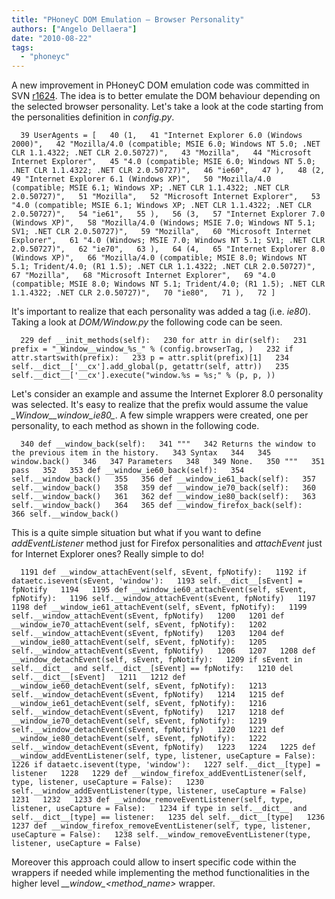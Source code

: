 ```yaml
---
title: "PHoneyC DOM Emulation – Browser Personality"
authors: ["Angelo Dellaera"]
date: "2010-08-22"
tags: 
  - "phoneyc"
---
```


A new improvement in PHoneyC DOM emulation code was committed in SVN [r1624](http://code.google.com/p/phoneyc/source/detail?r=1624). The idea is to better emulate the DOM behaviour depending on the selected browser personality. Let's take a look at the code starting from the personalities definition in _config.py_.  
  
`  
39 UserAgents = [  
40 (1,  
41 "Internet Explorer 6.0 (Windows 2000)",  
42 "Mozilla/4.0 (compatible; MSIE 6.0; Windows NT 5.0; .NET CLR 1.1.4322; .NET CLR 2.0.50727)",  
43 "Mozilla",  
44 "Microsoft Internet Explorer",  
45 "4.0 (compatible; MSIE 6.0; Windows NT 5.0; .NET CLR 1.1.4322; .NET CLR 2.0.50727)",  
46 "ie60",  
47 ),  
48 (2,  
49 "Internet Explorer 6.1 (Windows XP)",  
50 "Mozilla/4.0 (compatible; MSIE 6.1; Windows XP; .NET CLR 1.1.4322; .NET CLR 2.0.50727)",  
51 "Mozilla",  
52 "Microsoft Internet Explorer",  
53 "4.0 (compatible; MSIE 6.1; Windows XP; .NET CLR 1.1.4322; .NET CLR 2.0.50727)",  
54 "ie61",  
55 ),  
56 (3,  
57 "Internet Explorer 7.0 (Windows XP)",  
58 "Mozilla/4.0 (Windows; MSIE 7.0; Windows NT 5.1; SV1; .NET CLR 2.0.50727)",  
59 "Mozilla",  
60 "Microsoft Internet Explorer",  
61 "4.0 (Windows; MSIE 7.0; Windows NT 5.1; SV1; .NET CLR 2.0.50727)",  
62 "ie70",  
63 ),  
64 (4,  
65 "Internet Explorer 8.0 (Windows XP)",  
66 "Mozilla/4.0 (compatible; MSIE 8.0; Windows NT 5.1; Trident/4.0; (R1 1.5); .NET CLR 1.1.4322; .NET CLR 2.0.50727)",  
67 "Mozilla",  
68 "Microsoft Internet Explorer",  
69 "4.0 (compatible; MSIE 8.0; Windows NT 5.1; Trident/4.0; (R1 1.5); .NET CLR 1.1.4322; .NET CLR 2.0.50727)",  
70 "ie80",  
71 ),  
72 ]  
`  
  
It's important to realize that each personality was added a tag (i.e. _ie80_). Taking a look at _DOM/Window.py_ the following code can be seen.  
  
`  
229 def __init_methods(self):  
230 for attr in dir(self):  
231 prefix = "_Window__window_%s_" % (config.browserTag, )  
232 if attr.startswith(prefix):  
233 p = attr.split(prefix)[1]  
234 self.__dict__['__cx'].add_global(p, getattr(self, attr))  
235 self.__dict__['__cx'].execute("window.%s = %s;" % (p, p, ))  
`  
  
Let's consider an example and assume the Internet Explorer 8.0 personality was selected. It's easy to realize that the prefix would assume the value _\_Window\_\_window\_ie80\__. A few simple wrappers were created, one per personality, to each method as shown in the following code.  
  
`  
340 def __window_back(self):  
341 """  
342 Returns the window to the previous item in the history.  
343 Syntax  
344  
345 window.back()  
346  
347 Parameters  
348  
349 None.  
350 """  
351 pass  
352  
353 def __window_ie60_back(self):  
354 self.__window_back()  
355  
356 def __window_ie61_back(self):  
357 self.__window_back()  
358  
359 def __window_ie70_back(self):  
360 self.__window_back()  
361  
362 def __window_ie80_back(self):  
363 self.__window_back()  
364  
365 def __window_firefox_back(self):  
366 self.__window_back()  
`  
  
This is a quite simple situation but what if you want to define _addEventListener_ method just for Firefox personalities and _attachEvent_ just for Internet Explorer ones? Really simple to do!  
  
`  
1191 def __window_attachEvent(self, sEvent, fpNotify):  
1192 if dataetc.isevent(sEvent, 'window'):  
1193 self.__dict__[sEvent] = fpNotify  
1194  
1195 def __window_ie60_attachEvent(self, sEvent, fpNotify):  
1196 self.__window_attachEvent(sEvent, fpNotify)  
1197  
1198 def __window_ie61_attachEvent(self, sEvent, fpNotify):  
1199 self.__window_attachEvent(sEvent, fpNotify)  
1200  
1201 def __window_ie70_attachEvent(self, sEvent, fpNotify):  
1202 self.__window_attachEvent(sEvent, fpNotify)  
1203  
1204 def __window_ie80_attachEvent(self, sEvent, fpNotify):  
1205 self.__window_attachEvent(sEvent, fpNotify)  
1206  
1207  
1208 def __window_detachEvent(self, sEvent, fpNotify):  
1209 if sEvent in self.__dict__ and self.__dict__[sEvent] == fpNotify:  
1210 del self.__dict__[sEvent]  
1211  
1212 def __window_ie60_detachEvent(self, sEvent, fpNotify):  
1213 self.__window_detachEvent(sEvent, fpNotify)  
1214  
1215 def __window_ie61_detachEvent(self, sEvent, fpNotify):  
1216 self.__window_detachEvent(sEvent, fpNotify)  
1217  
1218 def __window_ie70_detachEvent(self, sEvent, fpNotify):  
1219 self.__window_detachEvent(sEvent, fpNotify)  
1220  
1221 def __window_ie80_detachEvent(self, sEvent, fpNotify):  
1222 self.__window_detachEvent(sEvent, fpNotify)  
1223  
1224  
1225 def __window_addEventListener(self, type, listener, useCapture = False):  
1226 if dataetc.isevent(type, 'window'):  
1227 self.__dict__[type] = listener  
1228  
1229 def __window_firefox_addEventListener(self, type, listener, useCapture = False):  
1230 self.__window_addEventListener(type, listener, useCapture = False)  
1231  
1232  
1233 def __window_removeEventListener(self, type, listener, useCapture = False):  
1234 if type in self.__dict__ and self.__dict__[type] == listener:  
1235 del self.__dict__[type]  
1236  
1237 def __window_firefox_removeEventListener(self, type, listener, useCapture = False):  
1238 self.__window_removeEventListener(type, listener, useCapture = False)  
`  
  
Moreover this approach could allow to insert specific code within the wrappers if needed while implementing the method functionalities in the higher level _\_\_window\_<method\_name>_ wrapper.
